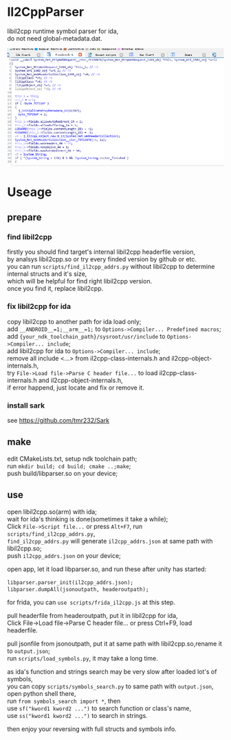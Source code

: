# Il2CppParser  
libil2cpp runtime symbol parser for ida,  
do not need global-metadata.dat.  
  
![example](./example.png)  



# Useage  

## prepare  

### find libil2cpp  
firstly you should find target's internal libil2cpp headerfile version,  
by analsys libil2cpp.so or try every finded version by github or etc.  
you can run `scripts/find_il2cpp_addrs.py` without libil2cpp to determine internal structs and it's size,  
which will be helpful for find right libil2cpp version.  
once you find it, replace libil2cpp.  

### fix libil2cpp for ida  
copy libil2cpp to another path for ida load only;  
add `__ANDROID__=1;__arm__=1;` to `Options->Compiler... Predefined macros`;  
add `{your_ndk_toolchain_path}/sysroot/usr/include` to `Options->Compiler... include`;  
add libil2cpp for ida to `Options->Compiler... include`;  
remove all include <...> from il2cpp-class-internals.h and il2cpp-object-internals.h,  
try `File->Load file->Parse C header file...` to load il2cpp-class-internals.h and il2cpp-object-internals.h,  
if error happend, just locate and fix or remove it.  

### install sark  
see https://github.com/tmr232/Sark   
  
## make
edit CMakeLists.txt, setup ndk toolchain path;  
run `mkdir build; cd build; cmake ..;make`;  
push build/libparser.so on your device;  
  
## use  
open libil2cpp.so(arm) with ida;  
wait for ida's thinking is done(sometimes it take a while);  
Click `File->Script file...` or press `Alt+F7`, run `scripts/find_il2cpp_addrs.py`,  
`find_il2cpp_addrs.py` will generate `il2cpp_addrs.json` at same path with libil2cpp.so;  
push `il2cpp_addrs.json` on your device;  
  
open app, let it load libparser.so, and run these after unity has started:  

    libparser.parser_init(il2cpp_addrs.json);  
    libparser.dumpAll(jsonoutpath, headeroutpath);  
for frida, you can `use scripts/frida_il2cpp.js` at this step.  

pull headerfile from headeroutpath, put it in libil2cpp for ida,  
Click File->Load file->Parse C header file... or press Ctrl+F9, load headerfile.  

pull jsonfile from jsonoutpath, put it at same path with libil2cpp.so,rename it to `output.json`;  
run `scripts/load_symbols.py`, it may take a long time.  

as ida's function and strings search may be very slow after loaded lot's of symbols,  
you can copy `scripts/symbols_search.py` to same path with `output.json`, open python shell there,  
run `from symbols_search import *`, then  
use `sf("kword1 kword2 ...")` to search function or class's name,  
use `ss("kword1 kword2 ...")` to search in strings.  

then enjoy your reversing with full structs and symbols info.  
